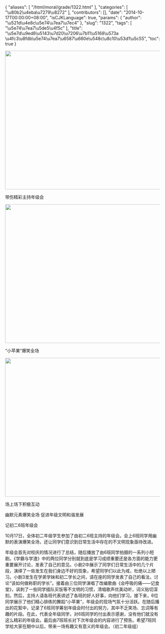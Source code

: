 {
    "aliases": [
        "/html/moral/grade/1322.html"
    ],
    "categories": [
        "\u80b2\u4eba\u7279\u8272"
    ],
    "contributors": [],
    "date": "2014-10-17T00:00:00+08:00",
    "isCJKLanguage": true,
    "params": {
        "author": "\u521d\u4e8c\u5e74\u7ea7\u7ec4"
    },
    "slug": "1322",
    "tags": [
        "\u5e74\u7ea7\u5de5\u4f5c"
    ],
    "title": "\u5e7d\u9ed8\u5143\u7d20\u7206\u7b11\u5168\u573a \u4fc3\u8fdb\u5e74\u7ea7\u6587\u660e\u548c\u8c10\u53d1\u5c55",
    "toc": true
}


<img
    src="http://www.tfls.cn/images/141020/1-1410201I314209.JPG"
    style="display:block;margin-left:auto;margin-right:auto;"
    decoding="async"
    fetchpriority="auto"
    loading="lazy"
    height="450"
    width="600"
/>




带伤精彩主持年级会





<img
    src="https://cdn.tfls.online/mirror/full/2994959c7cd1ce132ef1587bddd5261860a902f7.jpg"
    style="display:block;margin-left:auto;margin-right:auto;"
    decoding="async"
    fetchpriority="auto"
    loading="lazy"
    height="450"
    width="600"
/>




“小苹果”爆笑全场





<img
    src="https://cdn.tfls.online/mirror/full/864e07899e63f86540cee15f9a8a711959ead709.jpg"
    style="display:block;margin-left:auto;margin-right:auto;"
    decoding="async"
    fetchpriority="auto"
    loading="lazy"
    height="450"
    width="600"
/>




场上场下积极互动




  





幽默元素爆笑全场 促进年级文明和谐发展




记初二6班年级会    




10月17日，全体初二年级学生参加了由初二6班主持的年级会。会上6班同学用幽默的表演爆笑全场，还让同学们意识到日常生活中存在的不文明现象亟待改进。




年级会首先对校庆的情况进行了总结，随后播放了由6班同学拍摄的一系列小短剧。《学霸与学渣》中的两位同学分别就到底是学习成绩重要还是各方面的能力更重要展开讨论，发表了自己的意见。小剧2中展示了同学们日常生活中的几个片段，演绎了一些发生在我们身边不好的现象，希望同学们以此为戒，杜绝以上陋习。小剧3发生在学弟学妹和初二学长之间，请在座的同学发表了自己的看法，讨论“该如何做称职的学长”。接着由三位同学演唱了改编歌曲《会呼吸的痛——记食堂》，讽刺了一些同学插队买饭等不文明的习惯，清唱歌声优美动听，词义贴切深刻。然后，主持人请各班代表讲述了各班的好人好事，向他们学习。接下来，6位同学展示了他们精心排练的舞蹈“小苹果”，年级会的现场气氛十分活跃。在随后播出的花絮中，记录了6班同学筹划年级会时付出的努力，其中不乏笑场、忘词等有趣的片段。在此，代表全年级同学，对6班同学的付出表示感谢，没有他们就没有这么精彩的年级会。最后由7班班长对下次年级会的内容进行了预告。希望7班同学给大家在期中以后，带来一场有趣又有意义的年级会。（初二年级组） 





  



